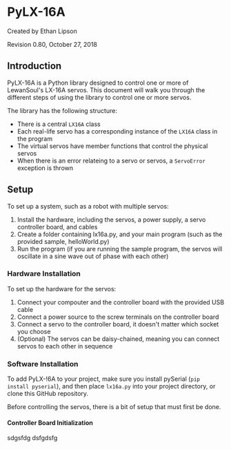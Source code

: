 # PyLX-16A
Created by Ethan Lipson

Revision 0.80, October 27, 2018

## Introduction
PyLX-16A is a Python library designed to control one or more of LewanSoul's LX-16A servos. This document will walk you through the different steps of using the library to control one or more servos.

The library has the following structure:
* There is a central `LX16A` class
* Each real-life servo has a corresponding instance of the `LX16A` class in the program
* The virtual servos have member functions that control the physical servos
* When there is an error relateing to a servo or servos, a `ServoError` exception is thrown

## Setup

To set up a system, such as a robot with multiple servos:
1. Install the hardware, including the servos, a power supply, a servo controller board, and cables
2. Create a folder containing lx16a.py, and your main program (such as the provided sample, helloWorld.py)
3. Run the program (if you are running the sample program, the servos will oscillate in a sine wave out of phase with each other)

### Hardware Installation

To set up the hardware for the servos:
1. Connect your compouter and the controller board with the provided USB cable
2. Connect a power source to the screw terminals on the controller board
3. Connect a servo to the controller board, it doesn't matter which socket you choose
4. (Optional) The servos can be daisy-chained, meaning you can connect servos to each other in sequence

### Software Installation

To add PyLX-!6A to your project, make sure you install pySerial (`pip install pyserial`), and then place `lx16a.py` into your project directory, or clone this GitHub repository.

Before controlling the servos, there is a bit of setup that must first be done.

#### Controller Board Initialization

sdgsfdg
dsfgdsfg

